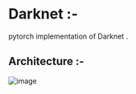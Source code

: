 # Darknet :- 
pytorch implementation of Darknet .

## Architecture :- 
![image](https://user-images.githubusercontent.com/76057253/134183732-60f3e5d9-502f-4df4-83c3-d25236389079.png)
